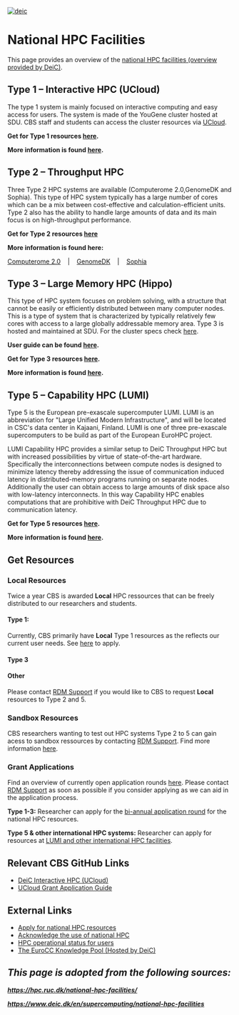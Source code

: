 [![deic](/HPC_Facilites/images/DeiC.jpg)](https://www.deic.dk/) 

# National HPC Facilities

This page provides an overview of the [national HPC facilities (overview provided by DeiC)](https://www.deic.dk/en/supercomputing/national-hpc-facilities). 

## Type 1 – Interactive HPC (UCloud)
The type 1 system is mainly focused on interactive computing and easy access for users. The system is made of the YouGene cluster hosted at SDU. CBS staff and students can access the cluster resources via [UCloud](https://cloud.sdu.dk/app/). 

**Get for Type 1 resources [here](/HPC_Facilities/UCloud/#apply-for-funds).**

**More information is found [here](/HPC_Facilities/UCloud/).**

## Type 2 – Throughput HPC
Three Type 2 HPC systems are available (Computerome 2.0,GenomeDK and Sophia). This type of HPC system typically has a large number of cores which can be a mix between cost-effective and calculation-efficient units. Type 2 also has the ability to handle large amounts of data and its main focus is on high-throughput performance. 

**Get for Type 2 resources [here](/getresources/)**

**More information is found here:**

[Computerome 2.0](https://escience.sdu.dk/index.php/type-2-computerome/)  &nbsp;&nbsp; | &nbsp;&nbsp;
[GenomeDK](https://escience.sdu.dk/index.php/type-2-genomedk/) &nbsp;&nbsp; | &nbsp;&nbsp;
[Sophia](https://escience.sdu.dk/index.php/type-2-sofia/)

## Type 3 – Large Memory HPC (Hippo)
This type of HPC system focuses on problem solving, with a structure that cannot be easily or efficiently distributed between many computer nodes. This is a type of system that is characterized by typically relatively few cores with access to a large globally addressable memory area. 
Type 3 is hosted and maintained at SDU. For the cluster specs check [here](https://escience.sdu.dk/index.php/type-3-large-memory-hpc/). 

**User guide can be found [here](https://docs.hpc-type3.sdu.dk/).** 

**Get for Type 3 resources [here](/HPC_Facilites/docs/DeiC/#get-resources).**

**More information is found [here](https://escience.sdu.dk/index.php/type-3-large-memory-hpc/).**

## Type 5 – Capability HPC (LUMI)
Type 5 is the European pre-exascale supercomputer LUMI. LUMI is an abbreviation for "Large Unified Modern Infrastructure", and will be located in CSC's data center in Kajaani, Finland. LUMI is one of three pre-exascale supercomputers to be build as part of the European EuroHPC project.

LUMI Capability HPC provides a similar setup to DeiC Throughput HPC but with increased possibilities by virtue of state-of-the-art hardware. Specifically the interconnections between compute nodes is designed to minimize latency thereby addressing the issue of communication induced latency in distributed-memory programs running on separate nodes. Additionally the user can obtain access to large amounts of disk space also with low-latency interconnects. In this way Capability HPC enables computations that are prohibitive with DeiC Throughput HPC due to communication latency. 

**Get for Type 5 resources [here](/getresources/).**

**More information is found [here](https://escience.sdu.dk/index.php/lumi/).**

## Get Resources

### Local Resources
Twice a year CBS is awarded **Local** HPC ressources that can be freely distributed to our researchers and students. 

#### Type 1: 
Currently, CBS primarily have **Local** Type 1 resources as the reflects our current user needs. See [here](/HPC_Facilities/UCloud/#apply-for-funds) to apply.

#### Type 3

#### Other
Please contact [RDM Support](/Contact/) if you would like to CBS to request **Local** resources to Type 2 and 5.

### Sandbox Resources
CBS researchers wanting to test out HPC systems Type 2 to 5 can gain acess to sandbox ressources by contacting [RDM Support](/Contact/). Find more information [here](https://www.deic.dk/en/Supercomputing/Instructions-and-Guides/Access-to-HPC-Sandbox).

### Grant Applications
Find an overview of currently open application rounds [here](/GrantApp/). Please contact [RDM Support](/Contact/) as soon as possible if you consider applying as we can aid in the application process.

**Type 1-3:** Researcher can apply for the [bi-annual application round](https://www.deic.dk/en/supercomputing/Apply-for-HPC-resources) for the national HPC resources. 

**Type 5 & other international HPC systems:** Researcher can apply for resources at [LUMI and other international HPC facilities](https://www.deic.dk/en/Supercomputing/International-HPC-Facilities). 

## Relevant CBS GitHub Links 
- [DeiC Interactive HPC (UCloud)](/HPC_Facilities/UCloud)
- [UCloud Grant Application Guide](/HPC_Facilities/GrantApp)

## External Links
- [Apply for national HPC resources](https://www.deic.dk/en/supercomputing/Apply-for-HPC-resources)
- [Acknowledge the use of national HPC](https://www.deic.dk/en/Supercomputing/Instructions-and-Guides/Remember-to-acknowledge-the-use-of-national-hpc) 
- [HPC operational status for users](https://status.cloud.sdu.dk/)
- [The EuroCC Knowledge Pool (Hosted by DeiC)](https://deic-hpc.github.io/EuroCC-knowledgepool/)

## ***This page is adopted from the following sources:*** 

***https://hpc.ruc.dk/national-hpc-facilities/***

***https://www.deic.dk/en/supercomputing/national-hpc-facilities***
